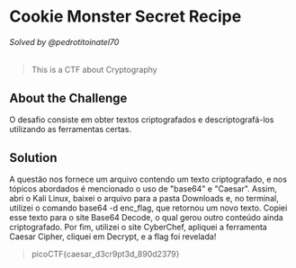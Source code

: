 # Cookie Monster Secret Recipe
###### Solved by @pedrotitoinatel70
> This is a CTF about Cryptography
## About the Challenge
O desafio consiste em obter textos criptografados e descriptografá-los utilizando as ferramentas certas. 
## Solution
A questão nos fornece um arquivo contendo um texto criptografado, e nos tópicos abordados é mencionado o uso de "base64" e "Caesar". Assim, abri o Kali Linux, baixei o arquivo para a pasta Downloads e, no terminal, utilizei o comando base64 -d enc_flag, que retornou um novo texto. Copiei esse texto para o site Base64 Decode, o qual gerou outro conteúdo ainda criptografado. Por fim, utilizei o site CyberChef, apliquei a ferramenta Caesar Cipher, cliquei em Decrypt, e a flag foi revelada!
> picoCTF{caesar_d3cr9pt3d_890d2379}
